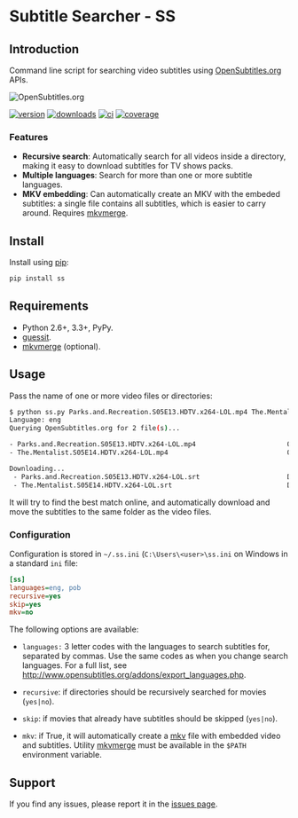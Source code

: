 # Subtitle Searcher - SS #

## Introduction ##

Command line script for searching video subtitles using 
[OpenSubtitles.org](http://www.opensubtitles.org ) APIs.

![OpenSubtitles.org](http://static.opensubtitles.org/gfx/logo-transparent.png)

[![version](http://img.shields.io/pypi/v/ss.svg)](https://crate.io/packages/ss)
[![downloads](http://img.shields.io/pypi/dm/ss.svg)](https://crate.io/packages/ss/)
[![ci](http://img.shields.io/travis/nicoddemus/ss.svg)](https://travis-ci.org/nicoddemus/ss)
[![coverage](http://img.shields.io/coveralls/nicoddemus/ss.svg)](https://coveralls.io/r/nicoddemus/ss)

### Features ###

- **Recursive search**: Automatically search for all videos inside a directory, making it 
  easy to download subtitles for TV shows packs. 
- **Multiple languages**: Search for more than one or more subtitle languages.
- **MKV embedding**: Can automatically create an MKV with the embeded 
  subtitles: a single file contains all subtitles, which is easier to carry around.
  Requires [mkvmerge](http://www.bunkus.org/videotools/mkvtoolnix).

## Install ##

Install using [pip](http://www.pip-installer.org):

```bash
pip install ss
```

## Requirements ##

- Python 2.6+, 3.3+, PyPy.
- [guessit](https://github.com/wackou/guessit).
- [mkvmerge](http://www.bunkus.org/videotools/mkvtoolnix) (optional).

## Usage ##

Pass the name of one or more video files or directories:

```bash
$ python ss.py Parks.and.Recreation.S05E13.HDTV.x264-LOL.mp4 The.Mentalist.S05E14.HDTV.x264-LOL.mp4
Language: eng
Querying OpenSubtitles.org for 2 file(s)...

- Parks.and.Recreation.S05E13.HDTV.x264-LOL.mp4                       OK
- The.Mentalist.S05E14.HDTV.x264-LOL.mp4                              OK

Downloading...
 - Parks.and.Recreation.S05E13.HDTV.x264-LOL.srt                      DONE
 - The.Mentalist.S05E14.HDTV.x264-LOL.srt                             DONE
``` 

It will try to find the best match online, and automatically download and 
move the subtitles to the same folder as the video files.

### Configuration ###

Configuration is stored in `~/.ss.ini` (`C:\Users\<user>\ss.ini` on Windows in
a standard `ini` file:

```ini
[ss]
languages=eng, pob
recursive=yes
skip=yes
mkv=no
```

The following options are available:

* `languages:` 3 letter codes with the languages to search subtitles for, 
  separated by commas. Use the same codes as when you change search languages.
  For a full list, see http://www.opensubtitles.org/addons/export_languages.php.

* `recursive`: if directories should be recursively searched for movies (`yes|no`). 

* `skip`: if movies that already have subtitles should be skipped (`yes|no`).

* `mkv`: if True, it will automatically create a [mkv](http://www.matroska.org/)
  file with embedded video and subtitles. Utility [mkvmerge](http://www.bunkus.org/videotools/mkvtoolnix)
  must be available in the `$PATH` environment variable.


## Support ##

If you find any issues, please report it in the 
[issues page](https://github.com/nicoddemus/ss/issues).



